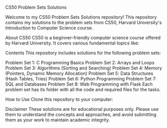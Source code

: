 CS50 Problem Sets Solutions


Welcome to my CS50 Problem Sets Solutions repository! This repository contains my solutions to the problem sets from CS50, Harvard University's Introduction to Computer Science course.

About CS50
CS50 is a beginner-friendly computer science course offered by Harvard University. It covers various fundamental topics like:

Contents
This repository includes solutions for the following problem sets:

Problem Set 1: C Programming Basics
Problem Set 2: Arrays and Loops
Problem Set 3: Algorithms (Sorting and Searching)
Problem Set 4: Memory (Pointers, Dynamic Memory Allocation)
Problem Set 5: Data Structures (Hash Tables, Tries)
Problem Set 6: Python Programming
Problem Set 7: SQL and Databases
Problem Set 8: Web Programming with Flask
Each problem set has its folder with all the code and required files for the tasks.

How to Use
Clone this repository to your computer:

Disclaimer
These solutions are for educational purposes only. Please use them to understand the concepts and approaches, and avoid submitting them as your work to maintain academic integrity.
